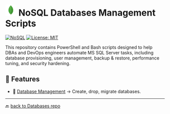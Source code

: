 # <img src="../../Assets/pics/MongoDB.svg" width="35" alt="MS SQL server management scripts"> NoSQL Databases Management Scripts

[![NoSQL](https://img.shields.io/badge/MongoDb-607078?style=flat&logo=mongodb&logoColor=green&logoSize=auto&labelColor=black)](https://www.debian.org/)
[![License: MIT](https://img.shields.io/badge/License-MIT-green.svg)](https://opensource.org/licenses/MIT)

This repository contains PowerShell and Bash scripts designed to help DBAs and DevOps engineers automate MS SQL Server tasks, including database provisioning, user management, backup & restore, performance tuning, and security hardening.

## 🚀 Features

- 📂 [Database Management](./Manage/) → Create, drop, migrate databases.

---

🔙 [back to Databases repo](../)
